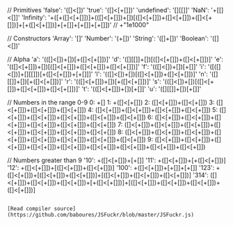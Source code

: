 
// Primitives
'false':      '([]<[])'
'true':       '([]<[+[]])'
'undefined':  '[][[]]'
'NaN':        '+[[]<[]]'
'Infinity':   '+([+([]<[+[]])]+(([]<[+[]])+[])[([]<[+[]])+([]<[+[]])+([]<[+[]])]+[+([]<[+[]])]+[+[]]+[+[]]+[+[]])' // +"1e1000"
  
// Constructors
'Array':    '[]'
'Number':   '(+[])'
'String':   '([]+[])'
'Boolean':  '([]<[])'

// Alpha
'a': '(([]<[])+[])[+([]<[+[]])]'
'd': '([][[]]+[])[([]<[+[]])+([]<[+[]])]'
'e': '(([]<[+[]])+[])[([]<[+[]])+([]<[+[]])+([]<[+[]])]'
'f': '(([]<[])+[])[+[]]'
'i': '([([]<[])]+[][[]])[+([]<[+[]])+[+[]]]'
'l': '(([]<[])+[])[([]<[+[]])+([]<[+[]])]'
'n': '([][[]]+[])[+([]<[+[]])]'
'r': '(([]<[+[]])+[])[+([]<[+[]])]'
's': '(([]<[])+[])[([]<[+[]])+([]<[+[]])+([]<[+[]])]'
't': '(([]<[+[]])+[])[+[]]'
'u': '([][[]]+[])[+[]]'

// Numbers in the range 0-9
0: +[]
1: +([]<[+[]])
2: ([]<[+[]])+([]<[+[]])
3: ([]<[+[]])+([]<[+[]])+([]<[+[]])
4: ([]<[+[]])+([]<[+[]])+([]<[+[]])+([]<[+[]])
5: ([]<[+[]])+([]<[+[]])+([]<[+[]])+([]<[+[]])+([]<[+[]])
6: ([]<[+[]])+([]<[+[]])+([]<[+[]])+([]<[+[]])+([]<[+[]])+([]<[+[]])
7: ([]<[+[]])+([]<[+[]])+([]<[+[]])+([]<[+[]])+([]<[+[]])+([]<[+[]])+([]<[+[]])
8: ([]<[+[]])+([]<[+[]])+([]<[+[]])+([]<[+[]])+([]<[+[]])+([]<[+[]])+([]<[+[]])+([]<[+[]])
9: ([]<[+[]])+([]<[+[]])+([]<[+[]])+([]<[+[]])+([]<[+[]])+([]<[+[]])+([]<[+[]])+([]<[+[]])+([]<[+[]])

// Numbers greater than 9
'10': +([]<[+[]])+[+[]]
'11': +([]<[+[]])+[+([]<[+[]])]
'12': +([]<[+[]])+[([]<[+[]])+([]<[+[]])]
'100': +([]<[+[]])+[+[]]+[+[]]
'123': +([]<[+[]])+[([]<[+[]])+([]<[+[]])]+[([]<[+[]])+([]<[+[]])+([]<[+[]])]
'314': ([]<[+[]])+([]<[+[]])+([]<[+[]])+[+([]<[+[]])]+[([]<[+[]])+([]<[+[]])+([]<[+[]])+([]<[+[]])]
```

[Read compiler source](https://github.com/baboures/JSFuckr/blob/master/JSFuckr.js)
